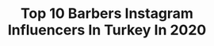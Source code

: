 ---
title: Top 10 Barbers Instagram Influencers In Turkey In 2020
description: >-
  Find top barbers Instagram influencers in Turkey in 2020. Most popular hashtags: #barber #evdekal #sa #instagram.
platform: Instagram
profiles:
  - username: "mehmet.kacar_hairdoctor"
    fullname: >-
      MEHMET KACAR® HairDoctor®
    location: "Turkey"
    followers: 100060
    engagement: 114
    commentsToLikes: 0.060377
    avatar: "https://scontent-frx5-1.cdninstagram.com/v/t51.2885-19/s150x150/83940759_258455708472012_7485648880441229312_n.jpg?_nc_ht=scontent-frx5-1.cdninstagram.com&_nc_ohc=mc0QWnrs0YMAX-xohMB&oh=20af30301cfa917074ac9dbb39cb0beb&oe=5EB1EBF4"
    verified: false
    hashtags: ""
  - username: "beratpolatoglu"
    fullname: >-
      Erkeksaç Modelleri
    location: "Turkey"
    followers: 171071
    engagement: 149
    commentsToLikes: 0.033969
    avatar: "https://scontent-ams4-1.cdninstagram.com/v/t51.2885-19/s320x320/90721294_580229565924902_1668192497794285568_n.jpg?_nc_ht=scontent-ams4-1.cdninstagram.com&_nc_ohc=S6m78DP0o48AX-EP6n2&oh=d072a2e1dda8fea61a839ea2215cb17f&oe=5EB017B0"
    verified: true
    hashtags: "#elaz, #malatya, #saglikcalisanlarinialkisla, #evdekal"
  - username: "kuafor_onurcelik"
    fullname: >-
      Onur ÇELİK
    location: "Turkey"
    followers: 25664
    engagement: 968
    commentsToLikes: 0.011988
    avatar: "https://scontent-ams4-1.cdninstagram.com/v/t51.2885-19/s320x320/64230197_905424056485788_4490995345760714752_n.jpg?_nc_ht=scontent-ams4-1.cdninstagram.com&_nc_ohc=2IriQ_8agbQAX_fhg7o&oh=7919e7790d9e1a92108d2c5d444bcd37&oe=5EB31BD1"
    verified: false
    hashtags: "#beauty, #makeup, #art, #karsrail"
  - username: "sukrududu"
    fullname: >-
      Şükrü Dudu
    location: "Turkey"
    followers: 83258
    engagement: 181
    commentsToLikes: 0.017301
    avatar: "https://scontent-maa2-1.cdninstagram.com/v/t51.2885-19/s320x320/61240377_448367139281910_1386120348830793728_n.jpg?_nc_ht=scontent-maa2-1.cdninstagram.com&_nc_ohc=oNcCXPErw2EAX-RB4Ut&oh=c71760f2df4daa336c9f8929e4af801b&oe=5EA6672C"
    verified: true
    hashtags: "#evdekalt, #rademelfalcao, #men, #model"
  - username: "barberstown"
    fullname: >-
      
    location: "Turkey"
    followers: 322963
    engagement: 67
    commentsToLikes: 0.013827
    avatar: "https://scontent-lht6-1.cdninstagram.com/v/t51.2885-19/s320x320/14128694_365129193875341_1831680445_a.jpg?_nc_ht=scontent-lht6-1.cdninstagram.com&_nc_ohc=A5F12SiWj4wAX8XyQ3u&oh=110f88d98fc35000b902921aab43a5cd&oe=5EB5A439"
    verified: false
    hashtags: "#barberstown, #barberstowntv, #taktaktik, #evdekal"
  - username: "kuaforyusufsolak"
    fullname: >-
      Kuaför Yusuf Solak
    location: "Turkey"
    followers: 11893
    engagement: 1084
    commentsToLikes: 0.093693
    avatar: "https://scontent-ams4-1.cdninstagram.com/v/t51.2885-19/s320x320/90324376_2625417064447069_3426006622160289792_n.jpg?_nc_ht=scontent-ams4-1.cdninstagram.com&_nc_ohc=WHTIm5eogwMAX9vv28o&oh=2b776ad3bf0c7036c81d7de884084d74&oe=5EB69BE8"
    verified: false
    hashtags: "#haircuts, #cubuklu, #cukurambar, #umitkoy"
  - username: "farzanmohamadzade"
    fullname: >-
      Farzan Mohamadzade✨
    location: "Turkey"
    followers: 155395
    engagement: 109
    commentsToLikes: 0.070537
    avatar: "https://scontent-atl3-1.cdninstagram.com/v/t51.2885-19/s320x320/89830982_192969942004398_1705531023615328256_n.jpg?_nc_ht=scontent-atl3-1.cdninstagram.com&_nc_ohc=vAIjAubCih8AX_dBJNQ&oh=72731f3b004f3547bc43e0f9484de762&oe=5EBBD643"
    verified: false
    hashtags: "#2020, #mylook, #magazine, #zhorndal"
  - username: "mrymboz"
    fullname: >-
      Meryem BOZ #13
    location: "Turkey"
    followers: 111455
    engagement: 1939
    commentsToLikes: 0.004874
    avatar: "https://scontent-amt2-1.cdninstagram.com/v/t51.2885-19/s320x320/85172424_806050689897847_1892720911149170688_n.jpg?_nc_ht=scontent-amt2-1.cdninstagram.com&_nc_ohc=9NsKdlMTBEMAX9XlGAc&oh=bff088f635571721b49701c200ab9465&oe=5E8C5F91"
    verified: true
    hashtags: "#stayathome, #barbers, #volleyball, #coffee"
  - username: "semka_roff"
    fullname: >-
      Samir-Ramazanov
    location: "Turkey"
    followers: 45418
    engagement: 539
    commentsToLikes: 0.064557
    avatar: "https://scontent-atl3-1.cdninstagram.com/v/t51.2885-19/s320x320/93166097_941925062926983_2937729412528865280_n.jpg?_nc_ht=scontent-atl3-1.cdninstagram.com&_nc_ohc=vu9PmndFF2IAX-FwBCV&oh=a095493c58b177d0e594413e9e0ab2e1&oe=5EBC3211"
    verified: false
    hashtags: "#veten, #qardas, #miska, #baku"
  - username: "hakikicemarslan"
    fullname: >-
      Cem Arslan
    location: "Turkey"
    followers: 113248
    engagement: 214
    commentsToLikes: 0.030827
    avatar: "https://scontent-lhr8-1.cdninstagram.com/v/t51.2885-19/s320x320/32843658_2191856464174983_8640932037240291328_n.jpg?_nc_ht=scontent-lhr8-1.cdninstagram.com&_nc_ohc=6STe7jyxqQYAX8poBgc&oh=242b7f54daa352cfe589b7cf9abf0cc5&oe=5EB9502A"
    verified: true
    hashtags: "#vir, #tuvaletka, #asia, #dezenfektan"
---